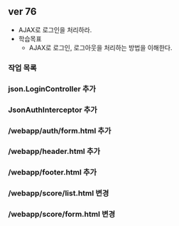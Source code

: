 ## ver 76 
- AJAX로 로그인을 처리하라.
- 학습목표
  - AJAX로 로그인, 로그아웃을 처리하는 방법을 이해한다.

### 작업 목록

### json.LoginController 추가
### JsonAuthInterceptor 추가
### /webapp/auth/form.html 추가
### /webapp/header.html 추가
### /webapp/footer.html 추가
### /webapp/score/list.html 변경
### /webapp/score/form.html 변경









